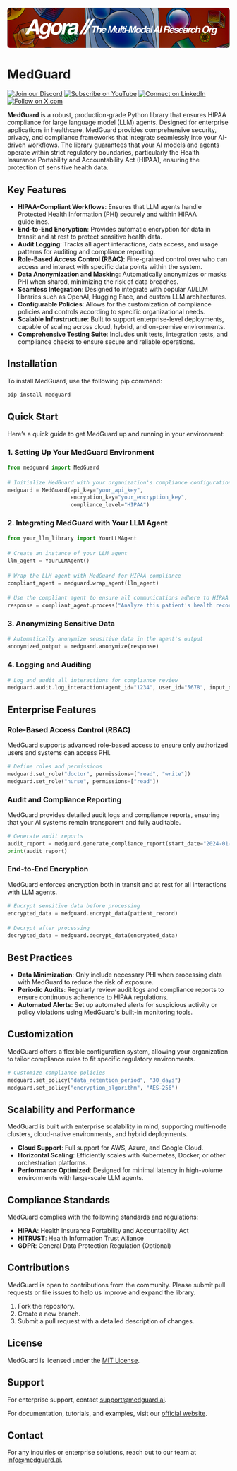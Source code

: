 [![Multi-Modality](agorabanner.png)](https://discord.com/servers/agora-999382051935506503)

# MedGuard


[![Join our Discord](https://img.shields.io/badge/Discord-Join%20our%20server-5865F2?style=for-the-badge&logo=discord&logoColor=white)](https://discord.gg/agora-999382051935506503) [![Subscribe on YouTube](https://img.shields.io/badge/YouTube-Subscribe-red?style=for-the-badge&logo=youtube&logoColor=white)](https://www.youtube.com/@kyegomez3242) [![Connect on LinkedIn](https://img.shields.io/badge/LinkedIn-Connect-blue?style=for-the-badge&logo=linkedin&logoColor=white)](https://www.linkedin.com/in/kye-g-38759a207/) [![Follow on X.com](https://img.shields.io/badge/X.com-Follow-1DA1F2?style=for-the-badge&logo=x&logoColor=white)](https://x.com/kyegomezb)

**MedGuard** is a robust, production-grade Python library that ensures HIPAA compliance for large language model (LLM) agents. Designed for enterprise applications in healthcare, MedGuard provides comprehensive security, privacy, and compliance frameworks that integrate seamlessly into your AI-driven workflows. The library guarantees that your AI models and agents operate within strict regulatory boundaries, particularly the Health Insurance Portability and Accountability Act (HIPAA), ensuring the protection of sensitive health data.

## Key Features

- **HIPAA-Compliant Workflows**: Ensures that LLM agents handle Protected Health Information (PHI) securely and within HIPAA guidelines.
- **End-to-End Encryption**: Provides automatic encryption for data in transit and at rest to protect sensitive health data.
- **Audit Logging**: Tracks all agent interactions, data access, and usage patterns for auditing and compliance reporting.
- **Role-Based Access Control (RBAC)**: Fine-grained control over who can access and interact with specific data points within the system.
- **Data Anonymization and Masking**: Automatically anonymizes or masks PHI when shared, minimizing the risk of data breaches.
- **Seamless Integration**: Designed to integrate with popular AI/LLM libraries such as OpenAI, Hugging Face, and custom LLM architectures.
- **Configurable Policies**: Allows for the customization of compliance policies and controls according to specific organizational needs.
- **Scalable Infrastructure**: Built to support enterprise-level deployments, capable of scaling across cloud, hybrid, and on-premise environments.
- **Comprehensive Testing Suite**: Includes unit tests, integration tests, and compliance checks to ensure secure and reliable operations.
  
## Installation

To install MedGuard, use the following pip command:

```bash
pip install medguard
```

## Quick Start

Here’s a quick guide to get MedGuard up and running in your environment:

### 1. Setting Up Your MedGuard Environment

```python
from medguard import MedGuard

# Initialize MedGuard with your organization's compliance configuration
medguard = MedGuard(api_key="your_api_key", 
                    encryption_key="your_encryption_key", 
                    compliance_level="HIPAA")
```

### 2. Integrating MedGuard with Your LLM Agent

```python
from your_llm_library import YourLLMAgent

# Create an instance of your LLM agent
llm_agent = YourLLMAgent()

# Wrap the LLM agent with MedGuard for HIPAA compliance
compliant_agent = medguard.wrap_agent(llm_agent)

# Use the compliant agent to ensure all communications adhere to HIPAA guidelines
response = compliant_agent.process("Analyze this patient's health record and recommend treatment.")
```

### 3. Anonymizing Sensitive Data

```python
# Automatically anonymize sensitive data in the agent's output
anonymized_output = medguard.anonymize(response)
```

### 4. Logging and Auditing

```python
# Log and audit all interactions for compliance review
medguard.audit.log_interaction(agent_id="1234", user_id="5678", input_data="Patient data", output_data=response)
```

## Enterprise Features

### Role-Based Access Control (RBAC)

MedGuard supports advanced role-based access to ensure only authorized users and systems can access PHI.

```python
# Define roles and permissions
medguard.set_role("doctor", permissions=["read", "write"])
medguard.set_role("nurse", permissions=["read"])
```

### Audit and Compliance Reporting

MedGuard provides detailed audit logs and compliance reports, ensuring that your AI systems remain transparent and fully auditable.

```python
# Generate audit reports
audit_report = medguard.generate_compliance_report(start_date="2024-01-01", end_date="2024-01-31")
print(audit_report)
```

### End-to-End Encryption

MedGuard enforces encryption both in transit and at rest for all interactions with LLM agents.

```python
# Encrypt sensitive data before processing
encrypted_data = medguard.encrypt_data(patient_record)

# Decrypt after processing
decrypted_data = medguard.decrypt_data(encrypted_data)
```

## Best Practices

- **Data Minimization**: Only include necessary PHI when processing data with MedGuard to reduce the risk of exposure.
- **Periodic Audits**: Regularly review audit logs and compliance reports to ensure continuous adherence to HIPAA regulations.
- **Automated Alerts**: Set up automated alerts for suspicious activity or policy violations using MedGuard's built-in monitoring tools.

## Customization

MedGuard offers a flexible configuration system, allowing your organization to tailor compliance rules to fit specific regulatory environments.

```python
# Customize compliance policies
medguard.set_policy("data_retention_period", "30_days")
medguard.set_policy("encryption_algorithm", "AES-256")
```

## Scalability and Performance

MedGuard is built with enterprise scalability in mind, supporting multi-node clusters, cloud-native environments, and hybrid deployments.

- **Cloud Support**: Full support for AWS, Azure, and Google Cloud.
- **Horizontal Scaling**: Efficiently scales with Kubernetes, Docker, or other orchestration platforms.
- **Performance Optimized**: Designed for minimal latency in high-volume environments with large-scale LLM agents.

## Compliance Standards

MedGuard complies with the following standards and regulations:

- **HIPAA**: Health Insurance Portability and Accountability Act
- **HITRUST**: Health Information Trust Alliance
- **GDPR**: General Data Protection Regulation (Optional)

## Contributions

MedGuard is open to contributions from the community. Please submit pull requests or file issues to help us improve and expand the library.

1. Fork the repository.
2. Create a new branch.
3. Submit a pull request with a detailed description of changes.

## License

MedGuard is licensed under the [MIT License](LICENSE).

## Support

For enterprise support, contact [support@medguard.ai](mailto:support@medguard.ai).

For documentation, tutorials, and examples, visit our [official website](https://medguard.ai/docs).

## Contact

For any inquiries or enterprise solutions, reach out to our team at [info@medguard.ai](mailto:info@medguard.ai).
